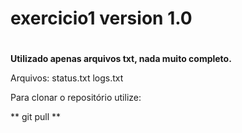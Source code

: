 # exercicio1 version 1.0 <h1>

**Utilizado apenas arquivos txt, nada muito completo.**

Arquivos:
status.txt
logs.txt

Para clonar o repositório utilize:

** git pull **
